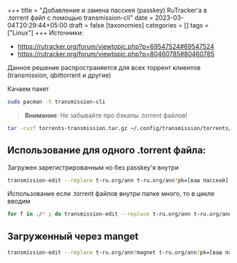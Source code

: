 +++
title = "Добавление и замена пасскея (passkey) RuTracker'а в .torrent файл с помощью transmission-cli"
date = 2023-03-04T20:29:44+05:00
draft = false
[taxonomies]
categories = []
tags = ["Linux"]
+++
Источники:
* https://rutracker.org/forum/viewtopic.php?p=69547524#69547524
* https://rutracker.org/forum/viewtopic.php?p=80460785#80460785

Данное решение распространяется для всех торрент клиентов (transmission, qbittorrent и другие)

Качаем пакет
```bash
sudo pacman -S transmission-cli
```

> **Внимание**: Не забывайте про бэкапы .torrent файлов!
```bash
tar -cvzf torrents-transmission.tar.gz ~/.config/transmission/torrents/
```

## Использование для одного .torrent файла:
Загружен зарегистрированным но без passkey'я внутри
```bash
transmission-edit --replace t-ru.org/ann t-ru.org/ann?pk=[ваш пасскей] [.torrent файл]
```

Использование если .torrent файлов внутри папке много, то в цикле вводим
```bash
for f in ./* ; do transmission-edit --replace t-ru.org/ann t-ru.org/ann?pk=[ваш пасскей] "$f" ; done
```

## Загруженный через manget
```bash
transmission-edit --replace t-ru.org/ann?magnet t-ru.org/ann?pk=[ваш пасскей] [.torrent файл]
```

